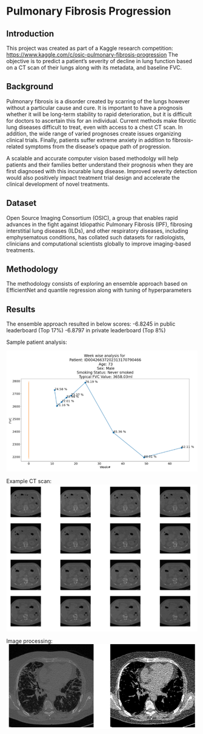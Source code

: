 # Pulmonary Fibrosis Progression
## Introduction
This project was created as part of a Kaggle research competition: https://www.kaggle.com/c/osic-pulmonary-fibrosis-progression
The objective is to predict a patient’s severity of decline in lung function based on a CT scan of their lungs along with its metadata, and baseline FVC.

## Background
Pulmonary fibrosis is a disorder created by scarring of the lungs however without a particular cause and cure. It is important to have a prognosis whether it will be long-term stability to rapid deterioration, but it is difficult for doctors to ascertain this for an individual. Current methods make fibrotic lung diseases difficult to treat, even with access to a chest CT scan. In addition, the wide range of varied prognoses create issues organizing clinical trials. Finally, patients suffer extreme anxiety in addition to fibrosis-related symptoms from the disease’s opaque path of progression.

A scalable and accurate computer vision based methodolgy will help patients and their families better understand their prognosis when they are first diagnosed with this incurable lung disease. Improved severity detection would also positively impact treatment trial design and accelerate the clinical development of novel treatments.

## Dataset
Open Source Imaging Consortium (OSIC), a group that enables rapid advances in the fight against Idiopathic Pulmonary Fibrosis (IPF), fibrosing interstitial lung diseases (ILDs), and other respiratory diseases, including emphysematous conditions, has collated such datasets for radiologists, clinicians and computational scientists globally to improve imaging-based treatments.

## Methodology

The methodology consists of exploring an ensemble approach based on EfficientNet and quantile regression along with tuning of hyperparameters

## Results
The ensemble approach resulted in below scores:
-6.8245 in public leaderboard (Top 17%)
-6.8797 in private leaderboard (Top 8%)

Sample patient analysis:

![alt text](https://github.com/nirvana1707/pulmonary-fibrosis-progression/blob/main/images/patient_eda.PNG)

Example CT scan:
![alt text](https://github.com/nirvana1707/pulmonary-fibrosis-progression/blob/main/images/ctscans.PNG)

Image processing:
![alt text](https://github.com/nirvana1707/pulmonary-fibrosis-progression/blob/main/images/image_contrast.PNG)




